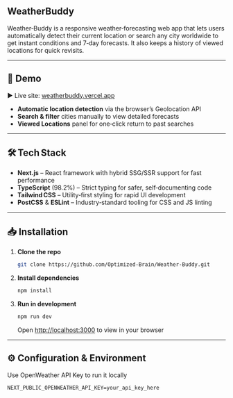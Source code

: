 ## WeatherBuddy

Weather‑Buddy is a responsive weather‑forecasting web app that lets users automatically detect their current location or search any city worldwide to get instant conditions and 7‑day forecasts. It also keeps a history of viewed locations for quick revisits.

---

## 🚀 Demo

▶️ Live site: [weatherbuddy.vercel.app](https://weatherbuddy.vercel.app)

* **Automatic location detection** via the browser’s Geolocation API
* **Search & filter** cities manually to view detailed forecasts 
* **Viewed Locations** panel for one‑click return to past searches

---

## 🛠 Tech Stack

* **Next.js** – React framework with hybrid SSG/SSR support for fast performance 
* **TypeScript** (98.2%) – Strict typing for safer, self‑documenting code 
* **Tailwind CSS** – Utility‑first styling for rapid UI development
* **PostCSS** & **ESLint** – Industry‑standard tooling for CSS and JS linting

---

## 📥 Installation

1. **Clone the repo**

   ```bash
   git clone https://github.com/Optimized-Brain/Weather-Buddy.git
   ```
2. **Install dependencies**

   ```bash
   npm install
   ```
3. **Run in development**

   ```bash
   npm run dev
   ```

   Open [http://localhost:3000](http://localhost:3000) to view in your browser 

---

## ⚙️ Configuration & Environment

Use OpenWeather API Key to run it locally



```dotenv
NEXT_PUBLIC_OPENWEATHER_API_KEY=your_api_key_here
```

